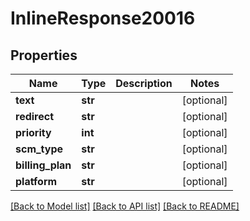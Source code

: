 # InlineResponse20016

## Properties
Name | Type | Description | Notes
------------ | ------------- | ------------- | -------------
**text** | **str** |  | [optional] 
**redirect** | **str** |  | [optional] 
**priority** | **int** |  | [optional] 
**scm_type** | **str** |  | [optional] 
**billing_plan** | **str** |  | [optional] 
**platform** | **str** |  | [optional] 

[[Back to Model list]](../README.md#documentation-for-models) [[Back to API list]](../README.md#documentation-for-api-endpoints) [[Back to README]](../README.md)


